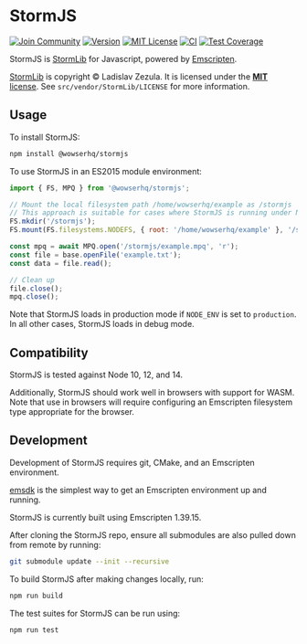 # StormJS

[![Join Community](https://badgen.net/badge/discord/join%20community/blue)](https://discord.gg/DeVVKVg)
[![Version](https://badgen.net/npm/v/@wowserhq/stormjs)](https://www.npmjs.org/package/@wowserhq/stormjs)
[![MIT License](https://badgen.net/github/license/wowserhq/stormjs)](LICENSE)
[![CI](https://github.com/wowserhq/stormjs/workflows/CI/badge.svg)](https://github.com/wowserhq/math/actions?query=workflow%3ACI)
[![Test Coverage](https://codecov.io/gh/wowserhq/stormjs/branch/master/graph/badge.svg)](https://codecov.io/gh/wowserhq/stormjs)

StormJS is [StormLib](http://www.zezula.net/en/mpq/stormlib.html) for Javascript, powered by
[Emscripten](http://emscripten.org).

[StormLib](http://www.zezula.net/en/mpq/stormlib.html) is copyright © Ladislav Zezula. It is
licensed under the [**MIT** license](https://github.com/ladislav-zezula/StormLib/blob/master/LICENSE).
See `src/vendor/StormLib/LICENSE` for more information.

## Usage

To install StormJS:

```sh
npm install @wowserhq/stormjs
```

To use StormJS in an ES2015 module environment:

```js
import { FS, MPQ } from '@wowserhq/stormjs';

// Mount the local filesystem path /home/wowserhq/example as /stormjs
// This approach is suitable for cases where StormJS is running under Node
FS.mkdir('/stormjs');
FS.mount(FS.filesystems.NODEFS, { root: '/home/wowserhq/example' }, '/stormjs');

const mpq = await MPQ.open('/stormjs/example.mpq', 'r');
const file = base.openFile('example.txt');
const data = file.read();

// Clean up
file.close();
mpq.close();
```

Note that StormJS loads in production mode if `NODE_ENV` is set to `production`. In all other cases, StormJS loads in debug mode.

## Compatibility

StormJS is tested against Node 10, 12, and 14.

Additionally, StormJS should work well in browsers with support for WASM. Note that use in browsers will require configuring an Emscripten filesystem type appropriate for the browser.

## Development

Development of StormJS requires git, CMake, and an Emscripten environment.

[emsdk](https://github.com/juj/emsdk) is the simplest way to get an Emscripten environment up and running.

StormJS is currently built using Emscripten 1.39.15.

After cloning the StormJS repo, ensure all submodules are also pulled down from remote by running:

```sh
git submodule update --init --recursive
```

To build StormJS after making changes locally, run:

```sh
npm run build
```

The test suites for StormJS can be run using:

```sh
npm run test
```

